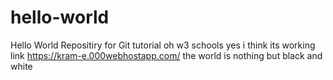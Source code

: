 # hello-world
Hello World Repositiry for Git tutorial oh w3 schools
yes i think its working
link https://kram-e.000webhostapp.com/
the world is nothing but black and white 
